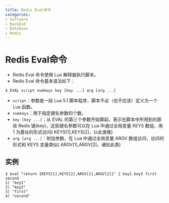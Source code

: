 ```yaml
---
title: Redis Eval命令
categories:
- Software
- BackEnd
- Database
- Redis
---
```

# Redis Eval命令

- Redis Eval 命令使用 Lua 解释器执行脚本。
- Redis Eval 命令基本语法如下：

```
$ EVAL script numkeys key [key ...] arg [arg ...]
```

- `script`：参数是一段 Lua 5.1 脚本程序，脚本不必（也不应该）定义为一个 Lua 函数。
- `numkeys`：用于指定键名参数的个数。
- `key [key ...]`：从 EVAL 的第三个参数开始算起，表示在脚本中所用到的那些 Redis 键(key)，这些键名参数可以在 Lua 中通过全局变量 KEYS 数组，用 1 为基址的形式访问( KEYS[1],KEYS[2]，以此类推)
- `arg [arg ...]`：附加参数，在 Lua 中通过全局变量 ARGV 数组访问，访问的形式和 KEYS 变量类似( ARGV[1],ARGV[2]，诸如此类)

## 实例

```
$ eval "return {KEYS[1],KEYS[2],ARGV[1],ARGV[2]}" 2 key1 key2 first second
1) "key1"
2) "key2"
3) "first"
4) "second"
```